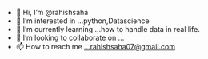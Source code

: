 - 👋 Hi, I’m @rahishsaha
- 👀 I’m interested in ...python,Datascience
- 🌱 I’m currently learning ...how to handle data in real life.
- 💞️ I’m looking to collaborate on ...
- 📫 How to reach me ...rahishsaha07@gmail.com

<!---
rahishsaha/rahishsaha is a ✨ special ✨ repository because its `README.md` (this file) appears on your GitHub profile.
You can click the Preview link to take a look at your changes.
--->

